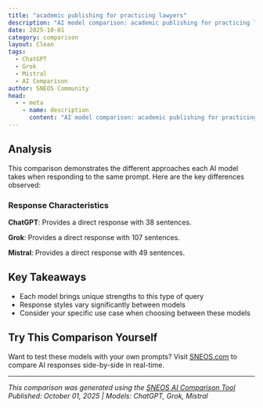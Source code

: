 ```yaml
---
title: "academic publishing for practicing lawyers"
description: "AI model comparison: academic publishing for practicing lawyers..."
date: 2025-10-01
category: comparison
layout: Clean
tags:
  - ChatGPT
  - Grok
  - Mistral
  - AI Comparison
author: SNEOS Community
head:
  - - meta
    - name: description
      content: "AI model comparison: academic publishing for practicing lawyers..."
---
```


<ChatComparison
  title="academic publishing for practicing lawyers"
  prompt="academic publishing for practicing lawyers"
  :responses='{
    "ChatGPT": "Certainly! Academic publishing can be a valuable avenue for practicing lawyers to share insights, contribute to legal scholarship, and enhance their professional reputation. Here\u2019s an overview tailored for practicing lawyers interested in academic publishing:\n\n### Why Consider Academic Publishing as a Practicing Lawyer?\n- **Thought Leadership:** Establish yourself as an expert in your practice area.\n- **Professional Development:** Deepen your knowledge and stay updated on legal developments.\n- **Career Advancement:** Publications can enhance your resume for promotions or partnership considerations.\n- **Influence Policy and Practice:** Shape legal discourse and potentially influence legislation or legal standards.\n\n### Types of Academic Publications Suitable for Lawyers\n1. **Law Review Articles:** In-depth scholarly articles typically published by law schools.\n2. **Practice Notes and Commentaries:** Practical guides or analyses of recent cases or legal trends.\n3. **Book Chapters or Monographs:** Contributions to edited volumes or standalone books.\n4. **Conference Papers and Proceedings:** Presentations at legal academia or professional conferences.\n5. **Legal Blogs and Online Journals:** More informal, timely publications that reach a broad audience.\n6. **Case Comments:** Critical assessments of recent court decisions.\n\n### Where to Publish\n- **Law Reviews and Journals:** Many law schools publish specialized journals (e.g., Harvard Law Review, Yale Law Journal, or journals focused on particular legal areas).\n- **Bar Association Publications:** Many state and national bar associations publish journals or newsletters.\n- **Specialized Legal Publications:** Industry-focused journals or magazines.\n- **Online Platforms:** SSRN (Social Science Research Network) and other legal repositories.\n- **Legal Blogs:** Platforms like JOTWELL or specific practice-area blogs.\n\n### Tips for Publishing Academically as a Practicing Lawyer\n- **Choose Relevant Topics:** Focus on areas where you have expertise and can offer unique insights.\n- **Understand Your Audience:** Academic readers expect rigorous analysis; practitioners may prefer practical relevance.\n- **Collaborate with Academics:** Co-author articles with law professors or scholars to blend practice and theory.\n- **Cite Sources Appropriately:** Follow the Bluebook or local citation norms for legal writing.\n- **Keep Updated on Submission Guidelines:** Each journal has specific requirements for formatting and submissions.\n- **Balance Time Commitments:** Allocate dedicated time for research and writing amid your practice responsibilities.\n\n### Resources\n- **The Bluebook:** Uniform system for legal citation.\n- **SSRN:** Repository for working papers and published articles.\n- **Legal Writing Guides:** Books like \u201CLegal Writing in Plain English\u201D by Bryan A. Garner.\n- **Bar Association Publishing Opportunities:** Check your local or specialty bar associations.\n\nIf you want, I can help with more specific advice on writing, selecting journals, or finding collaboration opportunities!",
    "Grok": "Academic publishing for practicing lawyers refers to the process of writing, submitting, and publishing scholarly articles, case studies, or research papers in legal journals, law reviews, or other academic platforms while maintaining a career in legal practice. This can be a valuable way for lawyers to contribute to legal scholarship, build their professional reputation, and influence the development of law and policy. Below is a guide to academic publishing tailored for practicing lawyers, including its benefits, challenges, and practical steps.\n\n---\n\n### **Why Practicing Lawyers Should Consider Academic Publishing**\n1. **Professional Development and Recognition**:\n   - Publishing in academic journals or law reviews can establish you as an expert in a specific area of law.\n   - It enhances your credibility among peers, clients, and academic communities.\n   - It can lead to speaking engagements, consulting opportunities, or appointments to prestigious boards or committees.\n\n2. **Contribution to Legal Scholarship**:\n   - Practicing lawyers bring a unique perspective to legal scholarship, as they have real-world experience with how laws are applied in practice.\n   - Publishing allows lawyers to address gaps in legal theory, propose reforms, or analyze emerging legal issues.\n\n3. **Networking and Collaboration**:\n   - Engaging with editors, reviewers, and other authors can expand your professional network, connecting you with academics, policymakers, and other practitioners.\n\n4. **Influence on Law and Policy**:\n   - Scholarly articles can influence judicial decisions, legislative reforms, or public policy, especially if cited in court opinions or referenced by lawmakers.\n\n5. **Personal Fulfillment**:\n   - Writing about a legal issue you\u2019re passionate about can be intellectually rewarding and provide a creative outlet outside of day-to-day legal practice.\n\n---\n\n### **Challenges for Practicing Lawyers**\n1. **Time Constraints**:\n   - Balancing a demanding legal practice with the time-intensive process of academic writing and research can be challenging.\n   - Deadlines for client work often take precedence over writing projects.\n\n2. **Lack of Academic Training**:\n   - Many practicing lawyers may not have formal training in academic writing or familiarity with the norms of legal scholarship (e.g., citation styles like Bluebook, peer review processes).\n   - Academic writing often requires a more theoretical or analytical approach than the practical, persuasive style used in briefs or memos.\n\n3. **Access to Resources**:\n   - Lawyers outside of academic institutions may lack access to legal databases (e.g., Westlaw, LexisNexis) at discounted rates or to university libraries for research.\n\n4. **Publication Barriers**:\n   - Many prestigious law reviews are student-edited and prioritize submissions from academics or well-known figures.\n   - Competition for publication in top-tier journals is fierce.\n\n---\n\n### **Steps to Get Started with Academic Publishing**\n1. **Identify Your Area of Expertise**:\n   - Choose a topic you are knowledgeable about through your practice. For example, if you specialize in intellectual property, consider writing about recent case law or legislative trends in that field.\n   - Focus on niche or emerging issues where your practical experience can provide a fresh perspective (e.g., the impact of AI on privacy law).\n\n2. **Understand Your Audience and Publication Venue**:\n   - Decide whether to target a law review (often student-edited, academic focus), a peer-reviewed journal (rigorous review by experts), or a practitioner-oriented publication (e.g., bar association journals like the *ABA Journal* or state bar magazines).\n   - Research the publication\u2019s submission guidelines, target audience, and preferred topics. For example:\n     - Law reviews often value theoretical analysis and extensive footnotes.\n     - Practitioner journals prioritize practical takeaways for lawyers.\n\n3. **Conduct Research and Develop Your Idea**:\n   - Use your practical experience as a starting point, but supplement it with thorough legal research to ground your arguments in case law, statutes, and secondary sources.\n   - Frame your article to address a gap in existing literature or to propose a novel solution to a legal problem.\n   - Access resources through your firm\u2019s subscriptions, public law libraries, or online databases like SSRN (Social Science Research Network) for preprints and working papers.\n\n4. **Master Academic Writing Style**:\n   - Academic legal writing differs from briefs or client memos. Focus on clarity, logical structure, and in-depth analysis rather than advocacy.\n   - Use proper citation formats, such as the Bluebook, which is standard in U.S. legal scholarship.\n   - Structure your article with an introduction (outlining the issue and your thesis), a literature review (if applicable), analysis, and conclusion.\n\n5. **Submit Your Work**:\n   - Follow the specific submission guidelines of your target publication. Many law reviews use submission platforms like Scholastica or ExpressO.\n   - Be prepared for a lengthy review process, especially with student-edited law reviews, which may take months to respond.\n   - Some journals may require exclusivity (i.e., you cannot submit to other journals simultaneously), so plan accordingly.\n\n6. **Engage with Feedback and Revise**:\n   - If your article is accepted with revisions or conditionally accepted, carefully address feedback from editors or peer reviewers.\n   - Even if rejected, use the feedback to improve your work for resubmission elsewhere.\n\n7. **Leverage Published Work**:\n   - Share your published article on professional platforms like LinkedIn or your firm\u2019s website to enhance your visibility.\n   - Cite your work in future articles or presentations to build a body of scholarship.\n   - Use your publication as a credential when seeking speaking opportunities or leadership roles in bar associations.\n\n---\n\n### **Tips for Success**\n- **Start Small**: Begin with shorter pieces, such as comments, case notes, or articles for bar association publications, before aiming for top-tier law reviews.\n- **Collaborate**: Partner with an academic or another lawyer to co-author a piece, combining practical and theoretical insights.\n- **Attend Workshops or Conferences**: Participate in legal writing workshops or present papers at conferences to refine your skills and gain visibility.\n- **Time Management**: Set aside dedicated time for writing, even if it\u2019s just a few hours a week, to maintain momentum.\n- **Stay Current**: Write on timely topics (e.g., new legislation, landmark cases) to increase the likelihood of publication and relevance.\n\n---\n\n### **Notable Platforms and Resources for Publishing**\n1. **Law Reviews and Journals**:\n   - Target top-tier law reviews (e.g., *Harvard Law Review*, *Yale Law Journal*) for high impact, though competition is intense.\n   - Consider specialized journals in your practice area (e.g., *Journal of Intellectual Property Law*).\n   - Look for state or regional law reviews, which may be more accessible.\n\n2. **Practitioner-Oriented Publications**:\n   - Bar association journals (e.g., *ABA Journal*, state bar magazines).\n   - Trade publications like *Law360* or *Bloomberg Law* for shorter, timely pieces.\n\n3. **Online Platforms**:\n   - SSRN: Upload working papers or preprints to gain visibility before formal publication.\n   - Blogs or newsletters: Many law firms or legal organizations host blogs where you can publish shorter, less formal pieces to establish thought leadership.\n\n4. **Books and Book Chapters**:\n   - Contribute a chapter to a legal treatise or edited volume in your area of expertise.\n   - Write a practical guide or book for other lawyers (e.g., through publishers like the American Bar Association).\n\n---\n\n### **Ethical Considerations**\n- **Confidentiality**: Ensure that your writing does not disclose client confidences or violate ethical rules (e.g., ABA Model Rule 1.6 on confidentiality).\n- **Conflicts of Interest**: Avoid writing on matters where you have a direct stake or where your objectivity could be questioned.\n- **Firm Policies**: Check with your law firm or employer about policies on publishing, especially if the piece could be seen as representing the firm\u2019s views.\n\n---\n\n### **Conclusion**\nAcademic publishing offers practicing lawyers a powerful way to contribute to the legal field, enhance their professional standing, and engage with complex legal issues on a deeper level. While it requires time, effort, and adaptation to academic norms, the rewards\u2014both personal and professional\u2014can be significant. By starting with manageable projects, leveraging their unique practical insights, and targeting appropriate venues, practicing lawyers can successfully navigate the world of legal scholarship. If you\u2019re new to this, consider reaching out to mentors, joining writing groups, or seeking guidance from academics or editors to ease the process.",
    "Mistral": "Academic publishing for practicing lawyers can be a valuable way to contribute to the legal community, enhance professional reputation, and stay current with legal developments. Here are some steps and tips for practicing lawyers interested in academic publishing:\n\n### 1. **Identify Your Area of Expertise**\n   - **Specialization:** Focus on areas where you have significant experience and expertise.\n   - **Relevance:** Ensure the topic is relevant to current legal issues or emerging trends.\n\n### 2. **Choose the Right Publication**\n   - **Law Journals:** Consider submitting to reputable law journals, which can be university-based or professional association journals.\n   - **Books:** Writing a book or contributing a chapter to an edited volume can also be impactful.\n   - **Online Platforms:** Blogs, legal news websites, and online journals can provide quicker publication and broader reach.\n\n### 3. **Understand the Submission Process**\n   - **Guidelines:** Carefully read and follow the submission guidelines of the journal or publisher.\n   - **Peer Review:** Be prepared for the peer review process, which can involve multiple rounds of revisions.\n   - **Deadlines:** Adhere to submission deadlines and any other timelines provided.\n\n### 4. **Develop a Strong Argument**\n   - **Research:** Conduct thorough research to support your arguments.\n   - **Originality:** Ensure your work is original and adds value to the existing literature.\n   - **Clarity:** Write clearly and concisely, avoiding legal jargon unless necessary.\n\n### 5. **Cite Properly**\n   - **Citation Style:** Follow the citation style required by the publication (e.g., Bluebook, OSCOLA).\n   - **Accuracy:** Ensure all citations are accurate and properly formatted.\n\n### 6. **Engage with the Legal Community**\n   - **Conferences:** Present your work at legal conferences and seminars.\n   - **Networking:** Engage with other legal scholars and practitioners to get feedback and build your network.\n\n### 7. **Leverage Technology**\n   - **Software:** Use legal research databases (e.g., Westlaw, LexisNexis) and citation management tools (e.g., Zotero, EndNote).\n   - **Online Resources:** Utilize online resources for legal research and writing tips.\n\n### 8. **Ethical Considerations**\n   - **Confidentiality:** Ensure that any client information is anonymized or used with proper consent.\n   - **Conflict of Interest:** Disclose any potential conflicts of interest.\n\n### 9. **Time Management**\n   - **Balance:** Balance your academic writing with your legal practice.\n   - **Schedule:** Set aside dedicated time for research and writing.\n\n### 10. **Seek Feedback**\n   - **Mentors:** Seek feedback from mentors, colleagues, or academic advisors.\n   - **Peer Review:** Utilize peer review processes to improve your work.\n\n### 11. **Promote Your Work**\n   - **Social Media:** Share your publications on professional social media platforms like LinkedIn.\n   - **Websites:** Maintain a professional website or blog to showcase your work.\n\n### 12. **Continuous Learning**\n   - **Stay Updated:** Keep up with the latest developments in your field.\n   - **Courses:** Consider taking courses or workshops on academic writing and publishing.\n\n### Resources\n- **Legal Research Databases:** Westlaw, LexisNexis, HeinOnline\n- **Citation Management Tools:** Zotero, EndNote, Mendeley\n- **Writing Guides:** \u0022The Elements of Legal Style\u0022 by Bryan A. Garner, \u0022Legal Writing in Plain English\u0022 by Bryan A. Garner\n\nBy following these steps and utilizing available resources, practicing lawyers can successfully navigate the world of academic publishing and make meaningful contributions to the legal field."
  }'
  published-date="22:36"
/>

## Analysis

This comparison demonstrates the different approaches each AI model takes when responding to the same prompt. Here are the key differences observed:

### Response Characteristics

**ChatGPT**: Provides a direct response with 38 sentences. 

**Grok**: Provides a direct response with 107 sentences. 

**Mistral**: Provides a direct response with 49 sentences. 

## Key Takeaways

- Each model brings unique strengths to this type of query
- Response styles vary significantly between models
- Consider your specific use case when choosing between these models

## Try This Comparison Yourself

Want to test these models with your own prompts? Visit [SNEOS.com](https://sneos.com) to compare AI responses side-by-side in real-time.

---

*This comparison was generated using the [SNEOS AI Comparison Tool](https://sneos.com)*
*Published: October 01, 2025 | Models: ChatGPT, Grok, Mistral*
